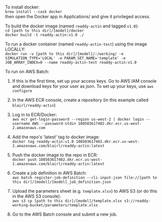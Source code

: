 To install docker:<br/>
`brew install --cask docker`<br/>
then open the Docker app in Applications/ and give it privileged access.

To build the docker image (named `readdy-actin` and tagged `v1.0`):<br/>
`cd [path to this dir]/[model]/docker`<br/>
`docker build -t readdy-actin:v1.0 ./`

To run a docker container (named `readdy-actin-test`) using the image LOCALLY:<br/>
`docker run -v [path to this dir]/[model]/:/working/ -e SIMULATION_TYPE='LOCAL' -e PARAM_SET_NAME='template' -e JOB_ARRAY_INDEX=0 --name readdy-actin-test readdy-actin:v1.0`

To run on AWS Batch:<br/>
1. If this is the first time, set up your access keys. Go to AWS IAM console and download keys for your user as json. To set up your keys, use `aws configure`

2. In the AWS ECR console, create a repository (in this example called `blairl/readdy-actin`)

2. Log in to ECR/Docker:<br/>`aws ecr get-login-password --region us-west-2 | docker login --username AWS --password-stdin 108503617402.dkr.ecr.us-west-2.amazonaws.com`

3. Add the repo's 'latest' tag to docker image:<br/>
`docker tag readdy-actin:v1.0 108503617402.dkr.ecr.us-west-2.amazonaws.com/blairl/readdy-actin:latest`

4. Push the docker image to the repo in ECR:<br/>
`docker push 108503617402.dkr.ecr.us-west-2.amazonaws.com/blairl/readdy-actin:latest`

5. Create a job definition in AWS Batch:<br/>
`aws batch register-job-definition --cli-input-json file://[path to this dir]/[model]/[model]_job_definition.json`

6. Upload the parameters sheet (e.g. `template.xlsx`) to AWS S3 (or do this in the AWS S3 console):<br/>
`aws s3 cp [path to this dir]/[model]/template.xlsx s3://readdy-working-bucket/parameters/template.xlsx`

7. Go to the AWS Batch console and submit a new job.